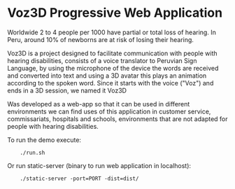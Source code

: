 
# Voz3D Progressive Web Application

Worldwide 2 to 4 people per 1000 have partial or total loss of hearing. In Peru, around 10% of newborns are at risk of losing their hearing.

Voz3D is a project designed to facilitate communication with people with hearing disabilities, consists of a voice translator to Peruvian Sign Language, by using the microphone of the device the words are received and converted into text and using a 3D avatar this plays an animation according to the spoken word. Since it starts with the voice ("Voz") and ends in a 3D session, we named it Voz3D

Was developed as a web-app so that it can be used in different environments we can find uses of this application in customer service, commissariats, hospitals and schools, environments that are not adapted for people with hearing disabilities.



To run the demo execute:

        ./run.sh

Or run static-server (binary to run web application in localhost):

        ./static-server -port=PORT -dist=dist/


